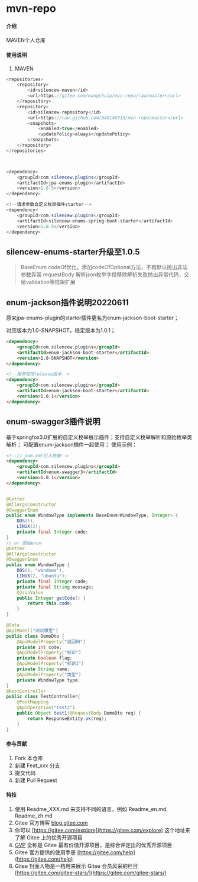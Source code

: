 # mvn-repo

#### 介绍
MAVEN个人仓库

#### 使用说明

1.  MAVEN
``` java
<repositories>
    <repository>
        <id>silencew-maven</id>
        <url>https://gitee.com/wangshuip/mvn-repo/raw/master</url>
    </repository>
    <repository>
        <id>silencew-repository</id>
        <url>https://raw.github.com/845146913/mvn-repo/master</url>
        <snapshots>
            <enabled>true</enabled>
            <updatePolicy>always</updatePolicy>
        </snapshots>
    </repository>
</repositories>



<dependency>
    <groupId>com.silencew.plugins</groupId>
    <artifactId>jpa-enums-plugin</artifactId>
    <version>1.0.5</version>
</dependency>

<!--请求参数自定义枚举插件starter-->
<dependency>
    <groupId>com.silencew.plugins</groupId>
    <artifactId>silencew-enums-spring-boot-starter</artifactId>
    <version>1.0.5</version>
</dependency>
```
## silencew-enums-starter升级至1.0.5
> BaseEnum codeOf优化，添加codeOfOptional方法，不再默认抛出非法参数异常
> requestBody 解析json枚举字段移除解析失败抛出异常代码，交给validation等框架扩展 
## enum-jackson插件说明20220611

原来jpa-enums-plugin的starter插件更名为enum-jackson-boot-starter；

对应版本为1.0-SNAPSHOT，稳定版本为1.0.1；
```html
<dependency>
    <groupId>com.silencew.plugins</groupId>
    <artifactId>enum-jackson-boot-starter</artifactId>
    <version>1.0-SNAPSHOT</version>
</dependency>

<!--推荐使用release版本-->
<dependency>
    <groupId>com.silencew.plugins</groupId>
    <artifactId>enum-jackson-boot-starter</artifactId>
    <version>1.0.1</version>
</dependency>
```

## enum-swagger3插件说明
基于springfox3.0扩展的自定义枚举展示插件；支持自定义枚举解析和原始枚举类解析；
可配置enum-jackson插件一起使用；
使用示例：
```html
<!--// pom.xml引入依赖-->
<dependency>
    <groupId>com.silencew.plugins</groupId>
    <artifactId>enum-swagger3</artifactId>
    <version>1.0.1</version>
</dependency>
```
```java

@Getter
@AllArgsConstructor
@SwaggerEnum
public enum WindowType implements BaseEnum<WindowType, Integer> {
    DOS(1),
    LINUX(2);
    private final Integer code;
}
// or 原始enum
@Getter
@AllArgsConstructor
@SwaggerEnum
public enum WindowType {
    DOS(1, "windows"),
    LINUX(2, "ubuntu");
    private final Integer code;
    private final String message;
    @JsonValue
    public Integer getCode() {
        return this.code;
    }
}

@Data
@ApiModel("测试模型")
public class DemoDto {
    @ApiModelProperty("返回码")
    private int code;
    @ApiModelProperty("标识")
    private boolean flag;
    @ApiModelProperty("标识1")
    private String name;
    @ApiModelProperty("类型")
    private WindowType type;
}
@RestController
public class TestController{
    @PostMapping
    @ApiOperation("test2")
    public Object test1(@RequestBody DemoDto req) {
        return ResponseEntity.ok(req);
    }
}
```

#### 参与贡献

1.  Fork 本仓库
2.  新建 Feat_xxx 分支
3.  提交代码
4.  新建 Pull Request


#### 特技

1.  使用 Readme\_XXX.md 来支持不同的语言，例如 Readme\_en.md, Readme\_zh.md
2.  Gitee 官方博客 [blog.gitee.com](https://blog.gitee.com)
3.  你可以 [https://gitee.com/explore](https://gitee.com/explore) 这个地址来了解 Gitee 上的优秀开源项目
4.  [GVP](https://gitee.com/gvp) 全称是 Gitee 最有价值开源项目，是综合评定出的优秀开源项目
5.  Gitee 官方提供的使用手册 [https://gitee.com/help](https://gitee.com/help)
6.  Gitee 封面人物是一档用来展示 Gitee 会员风采的栏目 [https://gitee.com/gitee-stars/](https://gitee.com/gitee-stars/)
